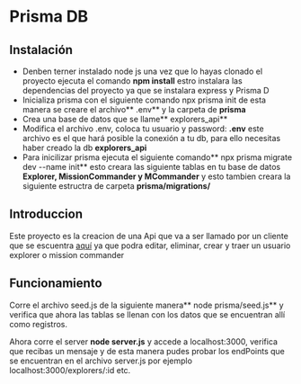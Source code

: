 # Prisma DB

##  Instalación
- Denben terner instalado node js una vez que lo hayas clonado el proyecto ejecuta el comando **npm install** estro instalara las dependencias del proyecto ya que se instalara express y Prisma D
- Inicializa prisma con el siguiente comando npx prisma init de esta manera se creare el archivo** .env** y la carpeta de **prisma**
- Crea una base de datos que se llame** explorers_api**
- Modifica el archivo .env, coloca tu usuario y password:
**.env** este archivo es el que hará posible la conexión a tu db, para ello necesitas haber creado la db **explorers_api**
- Para inicilizar prisma ejecuta el siguiente comando** npx prisma migrate dev --name init** esto creara las siguiente tablas en tu base de datos **Explorer, MissionCommander y MCommander** y esto tambien creara  la siguiente estructra de carpeta **prisma/migrations/**
## Introduccion 
Este proyecto es la creacion de una Api que va a ser llamado por un cliente que se escuentra [aquí](https://github.com/CesarMezaB/client-launchx "aquí") ya que podra editar, eliminar, crear y traer un usuario explorer o mission commander
## Funcionamiento
Corre el archivo seed.js de la siguiente manera** node prisma/seed.js** y verifica que ahora las tablas se llenan con los datos que se encuentran allí como registros.

 Ahora corre el server **node server.js** y accede a localhost:3000, verifica que recibas un mensaje y de esta manera pudes probar los endPoints que se encuentran en el archivo server.js por ejemplo localhost:3000/explorers/:id etc.
